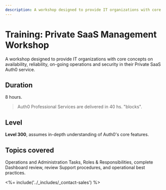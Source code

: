 ```yaml
---
description: A workshop designed to provide IT organizations with core Auth0 Private SaaS management concepts.
---
```


# Training: Private SaaS Management Workshop

A workshop designed to provide IT organizations with core concepts on availability, reliability, on-going operations and security in their Private SaaS Auth0 service.

## Duration

8 hours.

> Auth0 Professional Services are delivered in 40 hs. "blocks".

## Level

**Level 300**, assumes in-depth understanding of Auth0's core features.

## Topics covered

Operations and Administration Tasks, Roles & Responsibilities, complete Dashboard review, review Support procedures, and operational best practices.

<%= include('../_includes/_contact-sales') %>
